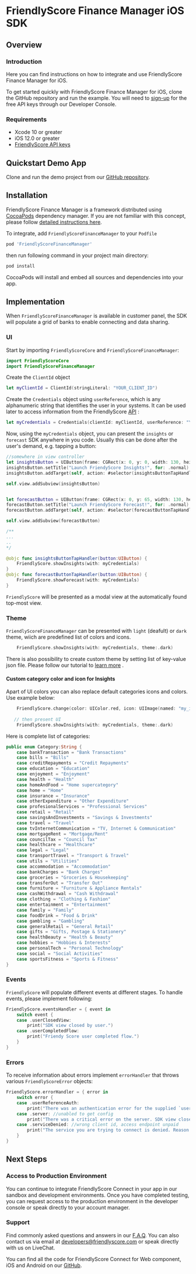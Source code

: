 # FriendlyScore Finance Manager iOS SDK

## Overview

### Introduction

Here you can find instructions on how to integrate and use FriendlyScore Finance Manager for iOS.

To get started quickly with FriendlyScore Finance Manager for iOS, clone the GitHub repository and run the example. You will need to [sign-up](https://friendlyscore.com/getting-started) for the free API keys through our Developer Console.

### Requirements

- Xcode 10 or greater
- iOS 12.0 or greater
- [FriendlyScore API keys](https://friendlyscore.com/company/keys)

## Quickstart Demo App

Clone and run the demo project from our [GitHub repository](https://github.com/FriendlyScore/FriendlyScore-Finance-Manager-iOS-Example/).

## Installation

FriendlyScore Finance Manager is a framework distributed using [CocoaPods](https://cocoapods.org/) dependency manager. If you are not familiar with this concept, please follow [detailed instructions here](https://guides.cocoapods.org/using/getting-started.html).

To integrate, add `FriendlyScoreFinanceManager` to your `Podfile`

```bash
pod 'FriendlyScoreFinanceManager'
```

then run following command in your project main directory:
```bash
pod install
```
CocoaPods will install and embed all sources and dependencies into your app.

## Implementation
When `FriendlyScoreFinanceManager` is available in customer panel, the SDK will populate a grid of banks to enable connecting and data sharing.

### UI

Start by importing `FriendlyScoreCore` and `FriendlyScoreFinanceManager`:

```swift
import FriendlyScoreCore
import FriendlyScoreFinanceManager
```

Create the `ClientId` object
```swift
let myClientId = ClientId(stringLiteral: "YOUR_CLIENT_ID")
```
Create the `Credentials` object using `userReference`, which is any alphanumeric string that identifies the user in your systems. It can be used later to access information from the FriendlyScore [API](https://friendlyscore.com/developers) :
```swift
let myCredentials = Credentials(clientId: myClientId, userReference: "YOUR_USER_REFERENCE", environment: .sandbox)
```
Now, using the `myCredentials` object, you can present the `insights` or `forecast` SDK anywhere in you code. Usually this can be done after the user's demand, e.g. tapping a button:

```swift
//somewhere in view controller
let insightsButton = UIButton(frame: CGRect(x: 0, y: 0, width: 130, height: 45))
insightsButton.setTitle("Launch FriendyScore Insights!", for: .normal)
insightsButton.addTarget(self, action: #selector(insightsButtonTapHandler), for: .touchUpInside)

self.view.addSubview(insightsButton)


let forecastButton = UIButton(frame: CGRect(x: 0, y: 65, width: 130, height: 45))
forecastButton.setTitle("Launch FriendyScore Forecast!", for: .normal)
forecastButton.addTarget(self, action: #selector(forecastButtonTapHandler), for: .touchUpInside)

self.view.addSubview(forecastButton)

/**
...
..
*/

@objc func insightsButtonTapHandler(button:UIButton) {
    FriendlyScore.showInsights(with: myCredentials)
}
@objc func forecastButtonTapHandler(button:UIButton) {
    FriendlyScore.showForecast(with: myCredentials)
}
```
`FriendlyScore` will be presented as a modal view at the automatically found top-most view. 


### Theme
`FriendlyScoreFinanceManager` can be presented with  `light` (deafult) or `dark` theme, wiich are predefined list of colors and icons.

```swift
    FriendlyScore.showInsights(with: myCredentials, theme:.dark)
```
There is also possibility to create custom theme by setting list of key-value json file. Please follow our tutorial to [learn more](https://github.com/FriendlyScore/FriendlyScore-FinanceManager-iOS-Example/blob/master/pfm_colors.md) .

#### Custom category color and icon for Insights
Apart of UI colors you can also replace default categories icons and colors. Use example below:

```swift
    FriendlyScore.change(color: UIColor.red, icon: UIImage(named: "my_icon")!, for: .otherExpenditure)
   
   // then present UI
    FriendlyScore.showInsights(with: myCredentials, theme:.dark)
```
Here is complete list of categories:

```swift
public enum Category:String {
    case bankTransaction = "Bank Transactions"
    case bills = "Bills"
    case creditRepayments = "Credit Repayments"
    case education = "Education"
    case enjoyment = "Enjoyment"
    case health = "Health"
    case homeAndFood = "Home supercategory"
    case home = "Home"
    case insurance = "Insurance"
    case otherExpenditure = "Other Expenditure"
    case profesionalServices = "Professional Services"
    case retail = "Retail"
    case savingsAndInvestments = "Savings & Investments"
    case travel = "Travel"
    case tvInternetCommunication = "TV, Internet & Communication"
    case mortgageRent = "Mortgage/Rent"
    case councilTax = "Council Tax"
    case healthcare = "Healthcare"
    case legal = "Legal"
    case transportTravel = "Transport & Travel"
    case utils = "Utilities"
    case accommodation = "Accommodation"
    case bankCharges = "Bank Charges"
    case groceries = "Groceries & Housekeeping"
    case transferOut = "Transfer Out"
    case furniture = "Furniture & Appliance Rentals"
    case cashWithdrawal = "Cash Withdrawal"
    case clothing = "Clothing & Fashion"
    case entertainment = "Entertainment"
    case family = "Family"
    case foodDrink = "Food & Drink"
    case gambling = "Gambling"
    case generalRetail = "General Retail"
    case gifts = "Gifts, Postage & Stationery"
    case healthBeauty = "Health & Beauty"
    case hobbies = "Hobbies & Interests"
    case personalTech = "Personal Technology"
    case social = "Social Activities"
    case sportsFitness = "Sports & Fitness"
}
```

### Events

`FriendlyScore` will populate different events at different stages. To handle events, please implement following:
```swift
FriendlyScore.eventsHandler = { event in
    switch event {
    case .userClosedView:
        print("SDK view closed by user.")
    case .userCompletedFlow:
        print("Friendy Score user completed flow.")
    }
}
```
### Errors

To receive information about errors implement `errorHandler` that throws various `FriendlyScoreError` objects:
```swift
FriendlyScore.errorHandler = { error in
    switch error {
    case .userReferenceAuth:
        print("There was an authentication error for the supplied `userReference`")
    case .server: //unabled to get config
        print("There was a critical error on the server. SDK view closed automatically")
    case .serviceDenied: //wrong client id, access endpoint unpaid
        print("The service you are trying to connect is denied. Reason: \(error.description). SDK view closed automatically")
    }
}
```
## Next Steps

### Access to Production Environment

You can continue to integrate FriendlyScore Connect in your app in our sandbox and development environments. Once you have completed testing, you can request access to the production environment in the developer console or speak directly to your account manager.

### Support 

Find commonly asked questions and answers in our [F.A.Q](https://friendlyscore.com/developers/faq). You can also contact us via email at [developers@friendlyscore.com](mailto:developers@friendlyscore.com) or speak directly with us on LiveChat.

You can find all the code for FriendlyScore Connect for Web component, iOS and Android on our [GitHub](https://github.com/FriendlyScore).
